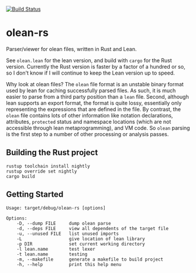 [![Build Status](https://travis-ci.org/cipher1024/olean-rs.svg?branch=master)](https://travis-ci.org/cipher1024/olean-rs)

# olean-rs
Parser/viewer for olean files, written in Rust and Lean.

See `olean.lean` for the lean version, and build with `cargo` for the Rust version. Currently the Rust version is faster by a factor of a hundred or so, so I don't know if I will continue to keep the Lean version up to speed.

Why look at olean files? The `olean` file format is an unstable binary format used by lean for caching successfully parsed files. As such, it is much easier to parse from a third party position than a `lean` file. Second, although lean supports an export format, the format is quite lossy, essentially only representing the expressions that are defined in the file. By contrast, the `olean` file contains lots of other information like notation declarations, attributes, `protected` status and namespace locations (which are not accessible through lean metaprogramming), and VM code. So `olean` parsing is the first step to a number of other processing or analysis passes.

## Building the Rust project

```shell
rustup toolchain install nightly
rustup override set nightly
cargo build
```

## Getting Started

```
Usage: target/debug/olean-rs [options]

Options:
    -D, --dump FILE     dump olean parse
    -d, --deps FILE     view all dependents of the target file
    -u, --unused FILE   list unused imports
    -L                  give location of lean library
    -p DIR              set current working directory
    -l lean.name        test lexer
    -t lean.name        testing
    -m, --makefile      generate a makefile to build project
    -h, --help          print this help menu
```
